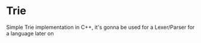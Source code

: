 # Trie 

Simple Trie implementation in C++, it's gonna be used for a Lexer/Parser for a language later on

